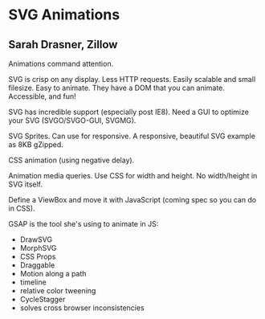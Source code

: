 SVG Animations
==============

## Sarah Drasner, Zillow

Animations command attention.

SVG is crisp on any display. Less HTTP requests. Easily scalable and small filesize.
Easy to animate. They have a DOM that you can animate. Accessible, and fun!

SVG has incredible support (especially post IE8). Need a GUI to optimize your SVG (SVGO/SVGO-GUI, SVGMG).

SVG Sprites. Can use for responsive. A responsive, beautiful SVG example as 8KB gZipped.

CSS animation (using negative delay).

Animation media queries. Use CSS for width and height. No width/height in SVG itself.

Define a ViewBox and move it with JavaScript (coming spec so you can do in CSS).

GSAP is the tool she's using to animate in JS:
* DrawSVG
* MorphSVG
* CSS Props
* Draggable
* Motion along a path
* timeline
* relative color tweening
* CycleStagger
* solves cross browser inconsistencies
